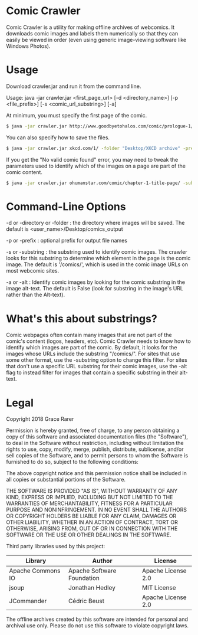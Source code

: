 # Comic Crawler
Comic Crawler is a utility for making offline archives of webcomics. It downloads comic images and labels them numerically so that they can easily be viewed in order (even using generic image-viewing software like Windows Photos).

# Usage
Download crawler.jar and run it from the command line.

Usage: java -jar crawler.jar <first_page_url> [-d <directory_name>] [-p <file_prefix>] [-s <comic_url_substring>] [-a]

At minimum, you must specify the first page of the comic.
```sh
$ java -jar crawler.jar http://www.goodbyetohalos.com/comic/prologue-1/
```
You can also specify how to save the files.
```sh
$ java -jar crawler.jar xkcd.com/1/ -folder "Desktop/XKCD archive" -prefix "XKCD"
```
If you get the "No valid comic found" error, you may need to tweak the parameters used to identify which of the images on a page are part of the comic content.
```sh
$ java -jar crawler.jar ohumanstar.com/comic/chapter-1-title-page/ -substring "Chapter" -alt
```
# Command-Line Options
-d or -directory or -folder : the directory where images will be saved.
The default is <user_name>/Desktop/comics_output

-p or -prefix : optional prefix for output file names

-s or -substring : the substring used to identify comic images.
The crawler looks for this substring to determine which element in the page is the comic image.
The default is '/comics/', which is used in the comic image URLs on most webcomic sites.

-a or -alt : Identify comic images by looking for the comic substring in the image alt-text.
The default is False (look for substring in the image's URL rather than the Alt-text).

# What's this about substrings?
Comic webpages often contain many images that are not part of the comic's content (logos, headers, etc). Comic Crawler needs to know how to identify which images are part of the comic. By default, it looks for the images whose URLs include the substring "/comics/". For sites that use some other format, use the -substring option to change this filter. For sites that don't use a specific URL substring for their comic images, use the -alt flag to instead filter for images that contain a specific substring in their alt-text.


# Legal
Copyright 2018 Grace Rarer

Permission is hereby granted, free of charge, to any person obtaining a copy of this software and associated documentation files (the "Software"), to deal in the Software without restriction, including without limitation the rights to use, copy, modify, merge, publish, distribute, sublicense, and/or sell copies of the Software, and to permit persons to whom the Software is furnished to do so, subject to the following conditions:

The above copyright notice and this permission notice shall be included in all copies or substantial portions of the Software.

THE SOFTWARE IS PROVIDED "AS IS", WITHOUT WARRANTY OF ANY KIND, EXPRESS OR IMPLIED, INCLUDING BUT NOT LIMITED TO THE WARRANTIES OF MERCHANTABILITY, FITNESS FOR A PARTICULAR PURPOSE AND NONINFRINGEMENT. IN NO EVENT SHALL THE AUTHORS OR COPYRIGHT HOLDERS BE LIABLE FOR ANY CLAIM, DAMAGES OR OTHER LIABILITY, WHETHER IN AN ACTION OF CONTRACT, TORT OR OTHERWISE, ARISING FROM, OUT OF OR IN CONNECTION WITH THE SOFTWARE OR THE USE OR OTHER DEALINGS IN THE SOFTWARE.

Third party libraries used by this project:

| Library           | Author                     | License            |
| ----------------- | -------------------------- | ------------------ |
| Apache Commons IO | Apache Software Foundation | Apache License 2.0 |
| jsoup             | Jonathan Hedley            | MIT License        |
| JCommander        | Cédric Beust               | Apache License 2.0 | 



The offline archives created by this software are intended for personal and archival use only.
Please do not use this software to violate copyright laws.



